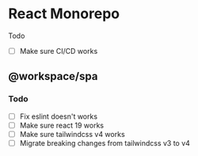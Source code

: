 # React Monorepo

Todo

- [ ] Make sure CI/CD works

## @workspace/spa

### Todo

- [ ] Fix eslint doesn't works
- [ ] Make sure react 19 works
- [ ] Make sure tailwindcss v4 works
- [ ] Migrate breaking changes from tailwindcss v3 to v4
